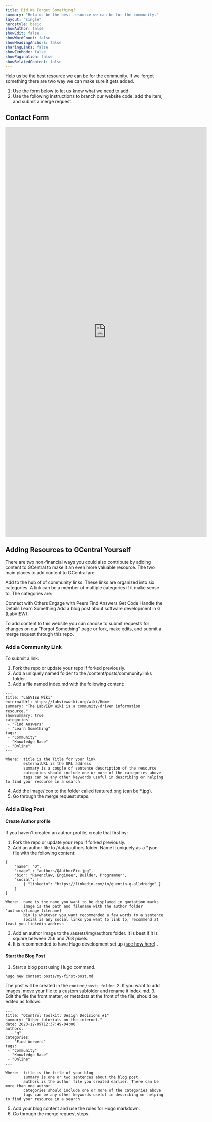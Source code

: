 ```yaml
---
title: Did We Forget Something?
summary: "Help us be the best resource we can be for the community."
layout: "single"
herostyle: basic
showAuthor: false
showEdit: false
showWordCount: false
showHeadingAnchors: false
sharingLinks: false
showZenMode: false
showPagination: false
showRelatedContent: false
---
```


Help us be the best resource we can be for the community. If we forgot something there are two way we can make sure it gets added.
1. Use the form below to let us know what we need to add.
2. Use the following instructions to branch our website code, add the item, and submit a merge request.

## Contact Form

<iframe src="https://docs.google.com/forms/d/e/1FAIpQLSdM_tesrnT9DiOeosmRB1LncGBQeI4dWmwS-J0kFwnOfmayxA/viewform?embedded=true" width="640" height="1300" frameborder="0" marginheight="0" marginwidth="0">Loading…</iframe>

## Adding Resources to GCentral Yourself


There are two non-financial ways you could also contribute by adding content to GCentral to make it an even more valuable resource. The two main places to add content to GCentral are:

Add to the hub of of community links. These links are organized into six categories. A link can be a member of multiple categories if it make sense to. The categories are:

Connect with Others
Engage with Peers
Find Answers
Get Code
Handle the Details
Learn Something
Add a blog post about software development in G (LabVIEW).

To add content to this website you can choose to submit requests for changes on our "Forgot Something" page or fork, make edits, and submit a merge request through this repo.

### Add a Community Link
To submit a link:

 1. Fork the repo or update your repo if forked previously.
 2. Add a uniquely named folder to the /content/posts/communitylinks folder.
 3. Add a file named index.md with the following content:

```
---
title: "LabVIEW Wiki"
externalUrl: https://labviewwiki.org/wiki/Home
summary: "The LabVIEW Wiki is a community-driven information resource."
showSummary: true
categories:
 - "Find Answers"
 - "Learn Something"
tags:
 - "Community"
 - "Knowledge Base"
 - "Online"
---
```
```
Where:	title is the Title for your link
		externalURL is the URL address
		summary is a couple of sentence description of the resource
		categories should include one or more of the categories above
		tags can be any other keywords useful in describing or helping to find your resource in a search
```	
 4. Add the image/icon to the folder called featured.png (can be *.jpg).
 5. Go through the merge request steps.

### Add a Blog Post

#### Create Author profile

If you haven't created an author profile, create that first by:
 1. Fork the repo or update your repo if forked previously.
 2. Add an author file to /data/authors folder. Name it uniquely as a *.json file with the following content:
```
{
    "name": "Q",
    "image" : "authors/QAuthorPic.jpg",
    "bio": "Ravenclaw, Engineer, Builder, Programmer",
    "social": [
        { "linkedin": "https://linkedin.com/in/quentin-q-alldredge" }
    ]
}
```
```
Where:	name is the name you want to be displayed in quotation marks
		image is the path and filename with the author folder "authors/[image filename]
		bio is whatever you want recommended a few words to a sentence
		social is any social links you want to link to, recommend at least you linkedin address
```
 3. Add an author image to the /assets/img/authors folder. It is best if it is square between 256 and 768 pixels.
 4. It is recommended to have Hugo development set up ([see how here](https://gohugo.io/getting-started/quick-start/#Prerequisites))..

#### Start the Blog Post

 1. Start a blog post using Hugo command.
```
hugo new content posts/my-first-post.md
```
The post will be created in the ```content/posts folder```. 
 2. If you want to add images, move your file to a custom subfolder and rename it index.md.
 3. Edit the file the front matter, or metadata at the front of the file, should be edited as follows:
```
---
title: "QControl Toolkit: Design Decisions #1"
summary: "Other tutorials on the internet."
date: 2023-12-09T12:37:49-04:00
authors:
  - "q"
categories:
 -  "Find Answers"
tags:
 - "Community"
 - "Knowledge Base"
 - "Online"
---
```
```
Where:	title is the title of your blog
		summary is one or two sentences about the blog post
		authors is the author file you created earlier. There can be more than one author
		categories should include one or more of the categories above
		tags can be any other keywords useful in describing or helping to find your resource in a search 
```
 5. Add your blog content and use the rules for Hugo markdown.
 6. Go through the merge request steps.
